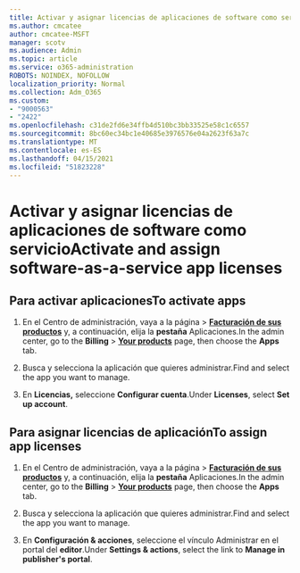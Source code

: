 ```yaml
---
title: Activar y asignar licencias de aplicaciones de software como servicio
ms.author: cmcatee
author: cmcatee-MSFT
manager: scotv
ms.audience: Admin
ms.topic: article
ms.service: o365-administration
ROBOTS: NOINDEX, NOFOLLOW
localization_priority: Normal
ms.collection: Adm_O365
ms.custom:
- "9000563"
- "2422"
ms.openlocfilehash: c31de2fd6e34ffb4d510bc3bb33525e58c1c6557
ms.sourcegitcommit: 8bc60ec34bc1e40685e3976576e04a2623f63a7c
ms.translationtype: MT
ms.contentlocale: es-ES
ms.lasthandoff: 04/15/2021
ms.locfileid: "51823228"
---
```

# <a name="activate-and-assign-software-as-a-service-app-licenses"></a><span data-ttu-id="684b7-102">Activar y asignar licencias de aplicaciones de software como servicio</span><span class="sxs-lookup"><span data-stu-id="684b7-102">Activate and assign software-as-a-service app licenses</span></span> 

## <a name="to-activate-apps"></a><span data-ttu-id="684b7-103">Para activar aplicaciones</span><span class="sxs-lookup"><span data-stu-id="684b7-103">To activate apps</span></span>

1. <span data-ttu-id="684b7-104">En el Centro de administración, vaya a la página  >  **[Facturación de sus productos](https://go.microsoft.com/fwlink/p/?linkid=842054)** y, a continuación, elija la **pestaña** Aplicaciones.</span><span class="sxs-lookup"><span data-stu-id="684b7-104">In the admin center, go to the **Billing** > **[Your products](https://go.microsoft.com/fwlink/p/?linkid=842054)** page, then choose the **Apps** tab.</span></span>

2. <span data-ttu-id="684b7-105">Busca y selecciona la aplicación que quieres administrar.</span><span class="sxs-lookup"><span data-stu-id="684b7-105">Find and select the app you want to manage.</span></span>

3. <span data-ttu-id="684b7-106">En **Licencias,** seleccione **Configurar cuenta**.</span><span class="sxs-lookup"><span data-stu-id="684b7-106">Under **Licenses**, select **Set up account**.</span></span>  

## <a name="to-assign-app-licenses"></a><span data-ttu-id="684b7-107">Para asignar licencias de aplicación</span><span class="sxs-lookup"><span data-stu-id="684b7-107">To assign app licenses</span></span>

1. <span data-ttu-id="684b7-108">En el Centro de administración, vaya a la página  >  **[Facturación de sus productos](https://go.microsoft.com/fwlink/p/?linkid=842054)** y, a continuación, elija la **pestaña** Aplicaciones.</span><span class="sxs-lookup"><span data-stu-id="684b7-108">In the admin center, go to the **Billing** > **[Your products](https://go.microsoft.com/fwlink/p/?linkid=842054)** page, then choose the **Apps** tab.</span></span>

2. <span data-ttu-id="684b7-109">Busca y selecciona la aplicación que quieres administrar.</span><span class="sxs-lookup"><span data-stu-id="684b7-109">Find and select the app you want to manage.</span></span>  

3. <span data-ttu-id="684b7-110">En **Configuración & acciones**, seleccione el vínculo Administrar en el portal del **editor**.</span><span class="sxs-lookup"><span data-stu-id="684b7-110">Under **Settings & actions**, select the link to **Manage in publisher's portal**.</span></span>